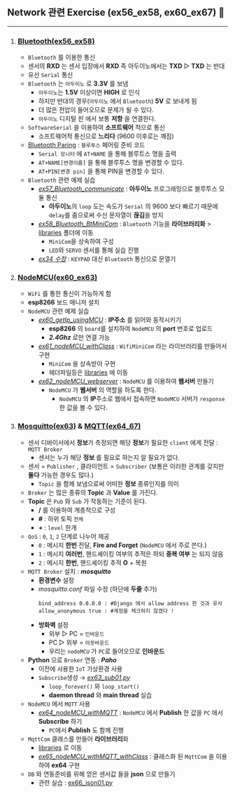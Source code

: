 ## Network 관련 Exercise (ex56_ex58, ex60_ex67) 📿
---
1. ### [Bluetooth(ex56_ex58)](./Bluetooth/)
   - `Bluetooth` 를 이용한 통신
   - 센서의 **RXD** 는 센서 입장에서 **RXD** 즉 아두이노에서는 **TXD** ▷ **TXD** 는 반대
   - 유선 `Serial` 통신
   -  `Bluetooth` 는 `아두이노` 로 **3.3V** 를 보냄
      -  `아두이노`는 **1.5V** 이상이면 **HIGH** 로 인식
      -  하지만 반대의 경우(`아두이노` 에서 `Bluetooth`) **5V** 로 보내게 됨
      -  더 많은 전압이 들어오므로 문제가 될 수 있다.
      -  `아두이노` 디지털 핀 에서 보통 **저항** 을 연결한다.
   -  `SoftwareSerial` 을 이용하여 **소프트웨어** 적으로 통신  
      -  소프트웨어적 통신으로 **느리다** (9600 이후로는 깨짐)
   -  [Bluetooth Paring](./Bluetooth/ex56_Bluetooth_paring/) : `블루투스` 페어링 준비 코드
      -  `Serial 모니터` 에 `AT+NAME` 을 통해 블루트스 명을 출력
      -  `AT+NAME[변경이름]` 을 통해 블루투스 명을 변경할 수 있다.
      -  `AT+PIN[변경 pin]` 을 통해 PIN을 변경할 수 있다.
   -  `Bluetooth` 관련 예제 실습
      -  *[ex57_Bluetooth_communicate](./Bluetooth/ex57_Bluetooth_communicate/)* : **아두이노** 프로그래밍으로 블루투스 모듈 통신
         -  **아두이노**의 `loop` 도는 속도가 `Serial` 의 9600 보다 빠르기 때문에 `delay`를 줌으로써 수신 문자열이 **끊김**을 방지
      -  *[ex58_Bluetooth_BtMiniCom](./Bluetooth/ex58_Bluetooth_BtMiniCom/)* : `Bluetooth` 기능을 **라이브러리화** > [libraries](../libraries/) 폴더에 이동
         -  `MiniCom`을 상속하여 구성
         -  `LED`와 `SERVO` 센서를 통해 실습 진행
      -  *[ex34 수정](../SensorDevice(ex34_ex48)/KEYPAD/ex35_keypad_exercise2)* : `KEYPAD` 대신 `Bluetooth` 통신으로 문열기
2. ### [NodeMCU(ex60_ex63)](./NodeMCU/)
   - `WiFi` 를 통한 통신이 가능하게 함
   - **esp8266** 보드 매니저 설치
   - `NodeMCU` 관련 예제 실습
     - *[ex60_getIp_usingMCU](./NodeMCU/ex60_getIp_usingMCU/)* : **IP주소** 를 읽어와 동작시키기 
       - **esp8266** 의 `board`를 설치하여 `NodeMCU` 의 **port** 번호로 업로드
       - _**2.4Ghz**_ 로만 연결 가능
     - *[ex61_nodeMCU_withClass](./NodeMCU/ex61_nodeMCU_withClass/)* : `WifiMiniCom` 라는 라이브러리를 만들어서 구현
       - `MiniCom` 을 상속받아 구현
       - 헤더파일등은 [libraries](../libraries/) 에 이동
     - *[ex62_nodeMCU_webserver](./NodeMCU/ex62_nodeMCU_webserver/)* : `NodeMCU` 를 이용하여 **웹서버** 만들기
       - `NodeMCU` 가 **웹서버** 의 역할을 하도록 한다.
         - `NodeMCU` 의 **IP**주소로 웹에서 접속하면 `NodeMCU` 서버가 `response` 한 값을 볼 수 있다.
3. ### [Mosquitto(ex63)](./Mosquitto/) & [MQTT(ex64_67)](./MQTT/) 
   - 센서 디바이서에서 **정보**가 측정되면 해당 **정보**가 필요한 `client` 에게 전달 : `MQTT Broker`
     - 센서는 누가 해당 **정보** 를 필요로 하는지 알 필요가 없다.
   -   센서 = `Publisher` , 클라이언트 = `Subscriber` (보통은 이러한 관계를 갖지만 **둘다** 가능한 경우도 많다.)
       -   `Topic` 을 함께 보냄으로써 어떠한 **정보** 종류인지를 의미
   -  `Broker` 는 많은 종류의 **Topic** 과 **Value** 를 가진다.
   -  **Topic** 은 `Pub` 와 `Sub` 가 작동하는 기준이 된다.
      -  **/** 를 이용하여 계층적으로 구성
      -  **#** : 하위 토픽 `전체`
      -  **+** : `level` 한개 
   -  `QoS`  : `0`, `1`, `2` 단계로 나누어 제공
      -  `0` : 메시지 **한번** 전달, **Fire and Forget** (`NodeMCU` 에서 주로 쓴다.)
      -  `1` : 메시지 **여러번**, 핸드셰이킹 여부의 추적은 하되 **중복 여부** 는 되지 않음
      -  `2` : 메시지 **한번**, 핸드셰이킹 추적 **O** + 복원
   -  `MQTT Broker` 설치 : **_mosquitto_**
      -  **환경변수** 설정
      -  _mosquitto.conf_ 파일 수정 (하단에 **두줄** 추가)
         ```
         bind_address 0.0.0.0 : #Django 에서 allow address 한 것과 유사 
         allow_anonymous true : #계정을 체크하지 않겠다 !
         ```  
      - **방화벽** 설정
        - 외부 ▷ PC = `인바운드`
        - PC  ▷ 외부 = `아웃바운드`
        - 우리는 `nodeMCU` 가 `PC`로 들어오므로 **인바운드**
    - **Python** 으로 `Broker` 연동 : _**Paho**_
      - 이전에 사용한 `IoT` 가상환경 사용
      - `Subscribe`생성 → *[ex63_sub01.py](./Mosquitto/ex63_sub01.py)*
        - `loop_forever()` 와 `loop_start()` 
        - **daemon thread** 와 **main thread** 실습
    - `NodeMCU` 에서 `MQTT` 사용
      - *[ex64_nodeMCU_withMQTT](./MQTT/ex64_nodeMCU_withMQTT/)* : `NodeMCU` 에서 **Publish** 한 값을 `PC` 에서 **Subscribe** 하기
        - `PC`에서 **Publish** 도 함께 진행 
    - `MqttCom` 클래스를 만들어 **라이브러리**화
      - [libraries](../libraries/) 로 이동
      - *[ex65_nodeMCU_withMQTT_withClass](./MQTT/ex65_nodeMCU_withMQTT_withClass/)* : 클래스화 된 `MqttCom` 을 이용하여 **ex64** 구현
    - `DB` 와 연동준비를 위해 얻은 센서값 들을 **json** 으로 만들기
      - 관련 실습 : [ex66_json01.py](./Mosquitto/ex66_json01.py)